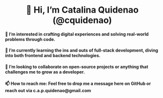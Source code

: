 <h1 align="center"> 👋 Hi, I’m Catalina Quidenao (@cquidenao) </h1>

<h4> 👀 I’m interested in crafting digital experiences and solving real-world problems through code. </h4>
<h4> 🌱 I’m currently learning the ins and outs of full-stack development, diving into both frontend and backend technologies.</h4>
<h4> 💞️ I’m looking to collaborate on open-source projects or anything that challenges me to grow as a developer.</h4>
<h4> 📫 How to reach me: Feel free to drop me a message here on GitHub or reach out via c.a.p.quidenao@gmail.com </h4>


